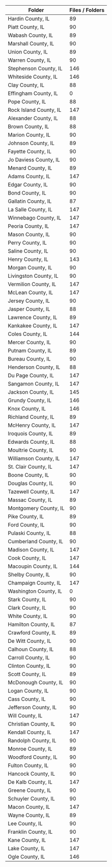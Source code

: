 | Folder                 |   Files / Folders |
|------------------------|-------------------|
| Hardin County, IL      |                89 |
| Piatt County, IL       |                90 |
| Wabash County, IL      |                89 |
| Marshall County, IL    |                90 |
| Union County, IL       |                89 |
| Warren County, IL      |                90 |
| Stephenson County, IL  |               146 |
| Whiteside County, IL   |               146 |
| Clay County, IL        |                88 |
| Effingham County, IL   |                 0 |
| Pope County, IL        |                88 |
| Rock Island County, IL |               147 |
| Alexander County, IL   |                88 |
| Brown County, IL       |                88 |
| Marion County, IL      |                90 |
| Johnson County, IL     |                89 |
| Fayette County, IL     |                90 |
| Jo Daviess County, IL  |                90 |
| Menard County, IL      |                89 |
| Adams County, IL       |               147 |
| Edgar County, IL       |                90 |
| Bond County, IL        |                90 |
| Gallatin County, IL    |                87 |
| La Salle County, IL    |               147 |
| Winnebago County, IL   |               147 |
| Peoria County, IL      |               147 |
| Mason County, IL       |                90 |
| Perry County, IL       |                90 |
| Saline County, IL      |                90 |
| Henry County, IL       |               143 |
| Morgan County, IL      |                90 |
| Livingston County, IL  |                90 |
| Vermilion County, IL   |               147 |
| McLean County, IL      |               147 |
| Jersey County, IL      |                90 |
| Jasper County, IL      |                88 |
| Lawrence County, IL    |                89 |
| Kankakee County, IL    |               147 |
| Coles County, IL       |               144 |
| Mercer County, IL      |                90 |
| Putnam County, IL      |                89 |
| Bureau County, IL      |                90 |
| Henderson County, IL   |                88 |
| Du Page County, IL     |               147 |
| Sangamon County, IL    |               147 |
| Jackson County, IL     |               145 |
| Grundy County, IL      |               146 |
| Knox County, IL        |               146 |
| Richland County, IL    |                89 |
| McHenry County, IL     |               147 |
| Iroquois County, IL    |                89 |
| Edwards County, IL     |                88 |
| Moultrie County, IL    |                90 |
| Williamson County, IL  |               147 |
| St. Clair County, IL   |               147 |
| Boone County, IL       |                90 |
| Douglas County, IL     |                90 |
| Tazewell County, IL    |               147 |
| Massac County, IL      |                89 |
| Montgomery County, IL  |                90 |
| Pike County, IL        |                89 |
| Ford County, IL        |                90 |
| Pulaski County, IL     |                88 |
| Cumberland County, IL  |                90 |
| Madison County, IL     |               147 |
| Cook County, IL        |               147 |
| Macoupin County, IL    |               144 |
| Shelby County, IL      |                90 |
| Champaign County, IL   |               147 |
| Washington County, IL  |                 0 |
| Stark County, IL       |                90 |
| Clark County, IL       |                90 |
| White County, IL       |                90 |
| Hamilton County, IL    |                87 |
| Crawford County, IL    |                89 |
| De Witt County, IL     |                90 |
| Calhoun County, IL     |                88 |
| Carroll County, IL     |                90 |
| Clinton County, IL     |                90 |
| Scott County, IL       |                89 |
| McDonough County, IL   |                90 |
| Logan County, IL       |                90 |
| Cass County, IL        |                90 |
| Jefferson County, IL   |                90 |
| Will County, IL        |               147 |
| Christian County, IL   |                90 |
| Kendall County, IL     |               147 |
| Randolph County, IL    |                90 |
| Monroe County, IL      |                89 |
| Woodford County, IL    |                90 |
| Fulton County, IL      |                90 |
| Hancock County, IL     |                90 |
| De Kalb County, IL     |               147 |
| Greene County, IL      |                90 |
| Schuyler County, IL    |                90 |
| Macon County, IL       |               147 |
| Wayne County, IL       |                89 |
| Lee County, IL         |                90 |
| Franklin County, IL    |                90 |
| Kane County, IL        |               147 |
| Lake County, IL        |               147 |
| Ogle County, IL        |               146 |